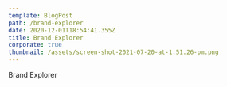 ```yaml
---
template: BlogPost
path: /brand-explorer
date: 2020-12-01T18:54:41.355Z
title: Brand Explorer
corporate: true
thumbnail: /assets/screen-shot-2021-07-20-at-1.51.26-pm.png
---
```

Brand Explorer